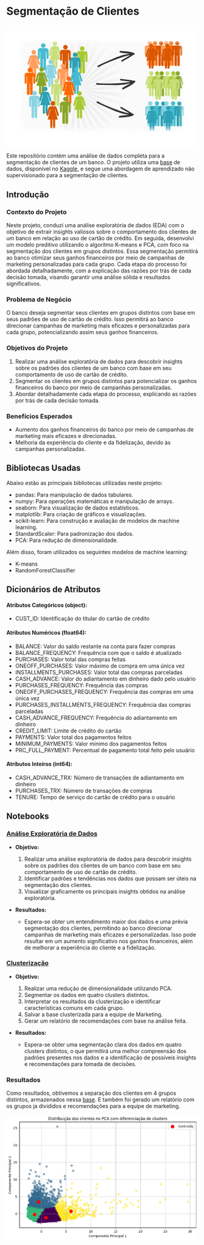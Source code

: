# Segmentação de Clientes

![Descrição da imagem](https://github.com/waltercrastobr/Segmentacao-Clientes/blob/main/img_segmentacao.png)

Este repositório contém uma análise de dados completa para a segmentação de clientes de um banco. O projeto utiliza uma [base](https://github.com/waltercrastobr/Segmentacao-Clientes/blob/main/Marketing_data.csv) de dados, disponível no [Kaggle](https://www.kaggle.com/arjunbhasin2013/ccdata), e segue uma abordagem de aprendizado não supervisionado para a segmentação de clientes.

## Introdução

### Contexto do Projeto

Neste projeto, conduzi uma análise exploratória de dados (EDA) com o objetivo de extrair insights valiosos sobre o comportamento dos clientes de um banco em relação ao uso de cartão de crédito. Em seguida, desenvolvi um modelo preditivo utilizando o algoritmo K-means e PCA, com foco na segmentação dos clientes em grupos distintos. Essa segmentação permitirá ao banco otimizar seus ganhos financeiros por meio de campanhas de marketing personalizadas para cada grupo. Cada etapa do processo foi abordada detalhadamente, com a explicação das razões por trás de cada decisão tomada, visando garantir uma análise sólida e resultados significativos.

### Problema de Negócio

O banco deseja segmentar seus clientes em grupos distintos com base em seus padrões de uso de cartão de crédito. Isso permitirá ao banco direcionar campanhas de marketing mais eficazes e personalizadas para cada grupo, potencializando assim seus ganhos financeiros.

### Objetivos do Projeto

1. Realizar uma análise exploratória de dados para descobrir insights sobre os padrões dos clientes de um banco com base em seu comportamento de uso de cartão de crédito.
2. Segmentar os clientes em grupos distintos para potencializar os ganhos financeiros do banco por meio de campanhas personalizadas.
3. Abordar detalhadamente cada etapa do processo, explicando as razões por trás de cada decisão tomada.

### Benefícios Esperados

- Aumento dos ganhos financeiros do banco por meio de campanhas de marketing mais eficazes e direcionadas.
- Melhoria da experiência do cliente e da fidelização, devido às campanhas personalizadas.

## Bibliotecas Usadas

Abaixo estão as principais bibliotecas utilizadas neste projeto:

- pandas: Para manipulação de dados tabulares.
- numpy: Para operações matemáticas e manipulação de arrays.
- seaborn: Para visualização de dados estatísticos.
- matplotlib: Para criação de gráficos e visualizações.
- scikit-learn: Para construção e avaliação de modelos de machine learning.
- StandardScaler: Para padronização dos dados.
- PCA: Para redução de dimensionalidade.

Além disso, foram utilizados os seguintes modelos de machine learning:

- K-means
- RandomForestClassifier

## Dicionários de Atributos

#### **Atributos Categóricos (object):**
- CUST_ID: Identificação do titular do cartão de crédito

#### **Atributos Numéricos (float64):**

- BALANCE: Valor do saldo restante na conta para fazer compras
- BALANCE_FREQUENCY: Frequência com que o saldo é atualizado
- PURCHASES: Valor total das compras feitas
- ONEOFF_PURCHASES: Valor máximo de compra em uma única vez
- INSTALLMENTS_PURCHASES: Valor total das compras parceladas
- CASH_ADVANCE: Valor do adiantamento em dinheiro dado pelo usuário
- PURCHASES_FREQUENCY: Frequência das compras
- ONEOFF_PURCHASES_FREQUENCY: Frequência das compras em uma única vez
- PURCHASES_INSTALLMENTS_FREQUENCY: Frequência das compras parceladas
- CASH_ADVANCE_FREQUENCY: Frequência do adiantamento em dinheiro
- CREDIT_LIMIT: Limite de crédito do cartão
- PAYMENTS: Valor total dos pagamentos feitos
- MINIMUM_PAYMENTS: Valor mínimo dos pagamentos feitos
- PRC_FULL_PAYMENT: Percentual de pagamento total feito pelo usuário

#### **Atributos Inteiros (int64):**

- CASH_ADVANCE_TRX: Número de transações de adiantamento em dinheiro
- PURCHASES_TRX: Número de transações de compras
- TENURE: Tempo de serviço do cartão de crédito para o usuário

## Notebooks

### [Análise Exploratória de Dados](https://github.com/waltercrastobr/Segmentacao-Clientes/blob/main/EDA_Segmentacao_Clientes.ipynb)

- **Objetivo:** 
  1. Realizar uma análise exploratória de dados para descobrir insights sobre os padrões dos clientes de um banco com base em seu comportamento de uso de cartão de crédito.
  2. Identificar padrões e tendências nos dados que possam ser úteis na segmentação dos clientes.
  3. Visualizar graficamente os principais insights obtidos na análise exploratória.
     
- **Resultados:**
  - Espera-se obter um entendimento maior dos dados e uma prévia segmentação dos clientes, permitindo ao banco direcionar campanhas de marketing mais eficazes e personalizadas. Isso pode resultar em um aumento significativo nos ganhos financeiros, além de melhorar a experiência do cliente e a fidelização.

### [Clusterização](https://github.com/waltercrastobr/Segmentacao-Clientes/blob/main/Clusterizacao_Segmentacao.ipynb)

- **Objetivo:** 
  1. Realizar uma redução de dimensionalidade utilizando PCA.
  2. Segmentar os dados em quatro clusters distintos.
  3. Interpretar os resultados da clusterização e identificar características comuns em cada grupo.
  4. Salvar a base clusterizada para a equipe de Marketing.
  5. Gerar um relatório de recomendações com base na análise feita.

- **Resultados:**
  - Espera-se obter uma segmentação clara dos dados em quatro clusters distintos, o que permitirá uma melhor compreensão dos padrões presentes nos dados e a identificação de possíveis insights e recomendações para tomada de decisões.


### Resultados

Como resultados, obtivemos a separação dos clientes em 4 grupos distintos, armazenados nessa [base](https://github.com/waltercrastobr/Segmentacao-Clientes/blob/main/cluster_ordenado.csv). E também foi gerado um relatório com os grupos ja divididos e recomendações para a equipe de marketing.

![Descrição da imagem](https://github.com/waltercrastobr/Segmentacao-Clientes/blob/main/img_clusterizacao.png)
